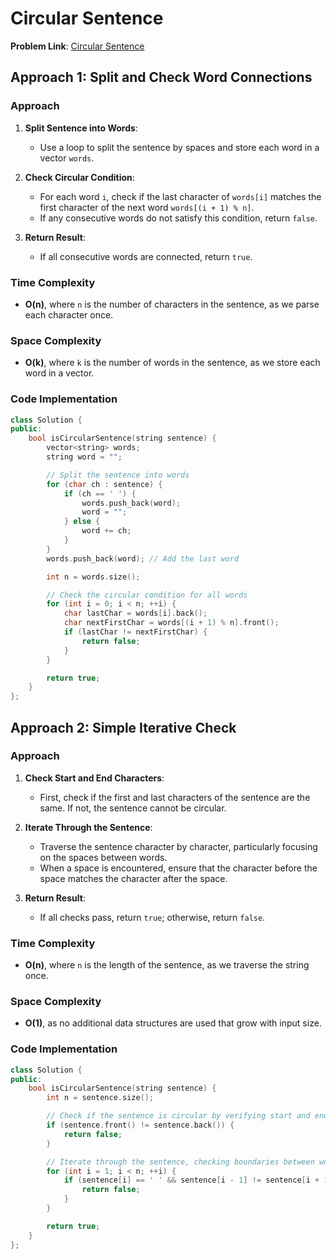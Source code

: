 # Circular Sentence

**Problem Link**: [Circular Sentence](https://leetcode.com/problems/circular-sentence)

## Approach 1: Split and Check Word Connections

### Approach

1. **Split Sentence into Words**:

   - Use a loop to split the sentence by spaces and store each word in a vector `words`.

2. **Check Circular Condition**:

   - For each word `i`, check if the last character of `words[i]` matches the first character of the next word `words[(i + 1) % n]`.
   - If any consecutive words do not satisfy this condition, return `false`.

3. **Return Result**:
   - If all consecutive words are connected, return `true`.

### Time Complexity

- **O(n)**, where `n` is the number of characters in the sentence, as we parse each character once.

### Space Complexity

- **O(k)**, where `k` is the number of words in the sentence, as we store each word in a vector.

### Code Implementation

```cpp
class Solution {
public:
    bool isCircularSentence(string sentence) {
        vector<string> words;
        string word = "";

        // Split the sentence into words
        for (char ch : sentence) {
            if (ch == ' ') {
                words.push_back(word);
                word = "";
            } else {
                word += ch;
            }
        }
        words.push_back(word); // Add the last word

        int n = words.size();

        // Check the circular condition for all words
        for (int i = 0; i < n; ++i) {
            char lastChar = words[i].back();
            char nextFirstChar = words[(i + 1) % n].front();
            if (lastChar != nextFirstChar) {
                return false;
            }
        }

        return true;
    }
};
```

## Approach 2: Simple Iterative Check

### Approach

1. **Check Start and End Characters**:

   - First, check if the first and last characters of the sentence are the same. If not, the sentence cannot be circular.

2. **Iterate Through the Sentence**:

   - Traverse the sentence character by character, particularly focusing on the spaces between words.
   - When a space is encountered, ensure that the character before the space matches the character after the space.

3. **Return Result**:

   - If all checks pass, return `true`; otherwise, return `false`.

### Time Complexity

- **O(n)**, where `n` is the length of the sentence, as we traverse the string once.

### Space Complexity

- **O(1)**, as no additional data structures are used that grow with input size.

### Code Implementation

```cpp
class Solution {
public:
    bool isCircularSentence(string sentence) {
        int n = sentence.size();

        // Check if the sentence is circular by verifying start and end characters
        if (sentence.front() != sentence.back()) {
            return false;
        }

        // Iterate through the sentence, checking boundaries between words
        for (int i = 1; i < n; ++i) {
            if (sentence[i] == ' ' && sentence[i - 1] != sentence[i + 1]) {
                return false;
            }
        }

        return true;
    }
};
```
